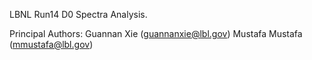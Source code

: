 LBNL Run14 D0 Spectra Analysis.

Principal Authors:
	Guannan Xie (guannanxie@lbl.gov)
	Mustafa Mustafa (mmustafa@lbl.gov)
